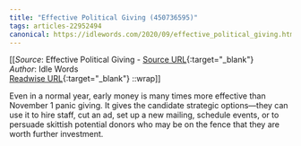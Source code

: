 ```yaml
---
title: "Effective Political Giving (450736595)"
tags: articles-22952494
canonical: https://idlewords.com/2020/09/effective_political_giving.htm
---
```


[[_Source_: Effective Political Giving - [Source URL](https://idlewords.com/2020/09/effective_political_giving.htm){:target="_blank"}<br>
_Author_: Idle Words<br>
[Readwise URL](https://readwise.io/open/450736595){:target="_blank"}
::wrap]]

Even in a normal year, early money is many times more effective than November 1 panic giving. It gives the candidate strategic options—they can use it to hire staff, cut an ad, set up a new mailing, schedule events, or to persuade skittish potential donors who may be on the fence that they are worth further investment.
